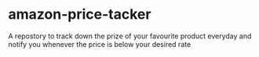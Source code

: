 # amazon-price-tacker
A repostory to track down the prize of your favourite product everyday and notify you whenever the price is below your desired rate
